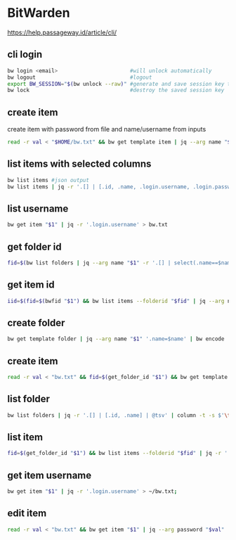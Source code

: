 # BitWarden

https://help.passageway.id/article/cli/

## cli login
```sh
bw login <email>                       #will unlock automatically
bw logout                              #logout
export BW_SESSION="$(bw unlock --raw)" #generate and save session key to env
bw lock                                #destroy the saved session key
```

## create item
create item with password from file and name/username from inputs
```sh
read -r val < "$HOME/bw.txt" && bw get template item | jq --arg name "$1" --arg username "$2" --arg password "$val" '.name = $name | .login.username = $username | .login.password = $password' | bw encode | bw create item > /dev/null
```

## list items with selected columns
```sh
bw list items #json output
bw list items | jq -r '.[] | [.id, .name, .login.username, .login.password] | @tsv' | column -t -s $'\t' #convert json to table, last ensures col vals being aligned
```

## list username
```sh
bw get item "$1" | jq -r '.login.username' > bw.txt
```

## get folder id
```sh
fid=$(bw list folders | jq --arg name "$1" -r '.[] | select(.name==$name) | .id') && echo $fid;
```

## get item id
```sh
iid=$(fid=$(bwfid "$1") && bw list items --folderid "$fid" | jq --arg name "$2" -r '.[] | select(.name==$name) | .id') && echo $iid;
```

## create folder
```sh
bw get template folder | jq --arg name "$1" '.name=$name' | bw encode | bw create folder;
```

## create item
```sh
read -r val < "bw.txt" && fid=$(get_folder_id "$1") && bw get template item | jq --arg folderid "$fid" --arg name "$2" --arg username "$3" --arg password "$val" '.folderId = $folderid | .name = $name | .login.username = $username | .login.password = $password' | bw encode | bw create item > /dev/null;
```

## list folder
```sh
bw list folders | jq -r '.[] | [.id, .name] | @tsv' | column -t -s $'\t';
```

## list item
```sh
fid=$(get_folder_id "$1") && bw list items --folderid "$fid" | jq -r '.[] | [.id, .name, .creationDate] | @tsv' | column -t -s $'\t';
```

## get item username
```sh
bw get item "$1" | jq -r '.login.username' > ~/bw.txt;
```

## edit item
```sh
read -r val < "bw.txt" && bw get item "$1" | jq --arg password "$val" '.login.password=$password' | bw encode | bw edit item "$1";
```
